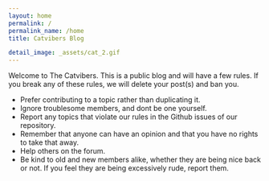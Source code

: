 ```yaml
---
layout: home
permalink: /
permalink_name: /home
title: Catvibers Blog

detail_image: _assets/cat_2.gif
---
```

Welcome to The Catvibers. This is a public blog and will have a few rules. If you break any of these rules, we will delete your post(s) and ban you.</p>
* Prefer contributing to a topic rather than duplicating it.
* Ignore troublesome members, and dont be one yourself.
* Report any topics that violate our rules in the Github issues of our repository.
* Remember that anyone can have an opinion and that you have no rights to take that away.
* Help others on the forum.
* Be kind to old and new members alike, whether they are being nice back or not. If you feel they are being excessively rude, report them.</li>